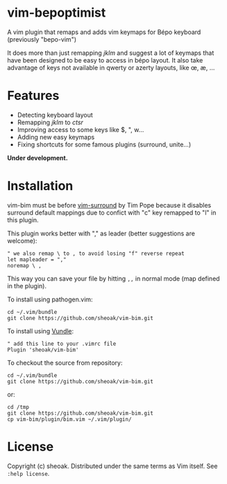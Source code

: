 # vim-bepoptimist

A vim plugin that remaps and adds vim keymaps for Bépo keyboard
(previously "bepo-vim")

It does more than just remapping *jklm* and suggest a lot of keymaps that
have been designed to be easy to access in bépo layout. It also take advantage
of keys not available in qwerty or azerty layouts, like œ, æ, …

# Features

- Detecting keyboard layout
- Remapping *jklm* to *ctsr*
- Improving access to some keys like $, ", w…
- Adding new easy keymaps
- Fixing shortcuts for some famous plugins (surround, unite…)

**Under development.**


# Installation

vim-bim must be before [vim-surround](https://github.com/tpope/vim-surround) by
Tim Pope because it disables surround default mappings due to confict with "c"
key remapped to "l" in this plugin.

This plugin works better with "," as leader (better suggestions are welcome):

    " we also remap \ to , to avoid losing "f" reverse repeat
    let mapleader = ","
    noremap \ ,

This way you can save your file by hitting `,,` in normal mode (map defined in
the plugin).

To install using pathogen.vim:

    cd ~/.vim/bundle
    git clone https://github.com/sheoak/vim-bim.git

To install using [Vundle](https://github.com/gmarik/vundle):

    " add this line to your .vimrc file
    Plugin 'sheoak/vim-bim'

To checkout the source from repository:

    cd ~/.vim/bundle
    git clone https://github.com/sheoak/vim-bim.git

or:

    cd /tmp
    git clone https://github.com/sheoak/vim-bim.git
    cp vim-bim/plugin/bim.vim ~/.vim/plugin/

# License

Copyright (c) sheoak. Distributed under the same terms as Vim itself.
See `:help license`.


